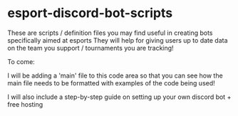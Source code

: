 # esport-discord-bot-scripts
These are scripts / definition files you may find useful in creating bots specifically aimed at esports
They will help for giving users up to date data on the team you support / tournaments you are tracking! 


To come:

I will be adding a 'main' file to this code area so that you can see how the main file needs to be formatted with examples of the code being used!

I will also include a step-by-step guide on setting up your own discord bot + free hosting
